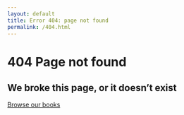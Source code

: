 ```yaml
--- 
layout: default
title: Error 404: page not found
permalink: /404.html
--- 
```



#  404 Page not found
## We broke this page, or it doesn’t exist
[Browse our books](/)
